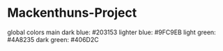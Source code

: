 # Mackenthuns-Project
global colors
    main dark blue: #203153
    lighter blue: #9FC9EB
    light green: #4A8235
    dark green: #406D2C